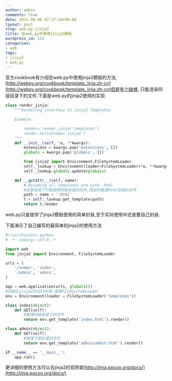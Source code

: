 ```yaml
---
author: admin
comments: true
date: 2011-09-06 07:37:16+00:00
layout: post
slug: web-py-jinja2
title: 在web.py中使用jinja2模板
wordpress_id: 121
categories:
- web
tags:
- jinja2
- web.py
---
```


官方cookbook有介绍在web.py中使用jinja2模板的方法,
[http://webpy.org/cookbook/template_jinja.zh-cn](http://webpy.org/cookbook/template_jinja.zh-cn)但是有个缺憾,
只能渲染同级目录下的文件,下面是web.py的jinja2使用的实现.

```python
class render_jinja:
    """Rendering interface to Jinja2 Templates

    Example:

        render= render_jinja('templates')
        render.hello(name='jinja2')
    """
    def __init__(self, *a, **kwargs):
        extensions = kwargs.pop('extensions', [])
        globals = kwargs.pop('globals', {})

        from jinja2 import Environment,FileSystemLoader
        self._lookup = Environment(loader=FileSystemLoader(*a, **kwargs), extensions=extensions)
        self._lookup.globals.update(globals)

    def __getattr__(self, name):
        # Assuming all templates end with .html
        #这里造成了只能使用同级目录的文件,而且时能是html后缀的文件
        path = name + '.html'
        t = self._lookup.get_template(path)
        return t.render
```

web.py只是提供了jinja2模板使用的简单封装,至于实际使用中还是要自己封装.

下面演示了自己编写的最简单的jinja2的使用方法

```python
#!/usr/bin/env python
# -*- coding: utf-8 -*-

import web
from jinja2 import Environment, FileSystemLoader

urls = (
    '/index', 'index',
    '/admin', 'admin',
)

app = web.application(urls, globals())
#初始化jinja2的运行环境,使用FileSystemLoader
env = Environment(loader = FileSystemLoader('templates'))

class index(object):
    def GET(self):
        #取得同级目录下的文件
        return env.get_template('index.html').render()

class admin(object):
    def GET(self):
        #取得下层目录的文件
        return env.get_template('admin/admin.html').render()

if __name__ == '__main__':
    app.run()
```

更详细的使用方法可以去jinja2的官网查[http://jinja.pocoo.org/docs/](http://jinja.pocoo.org/docs/)
